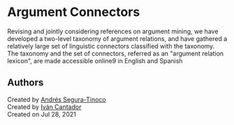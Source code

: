 # Argument Connectors
Revising and jointly considering references on argument mining, we have developed a two-level taxonomy of argument relations, and have gathered a relatively large set of linguistic connectors classified with the taxonomy. The taxonomy and the set of connectors, referred as an "argument relation lexicon", are made accessible online9 in English and Spanish

## Authors
Created by <a href="https://github.com/ansegura7">Andrés Segura-Tinoco</a>  
Created by <a href="http://arantxa.ii.uam.es/~cantador/">Iv&aacute;n Cantador</a>  
Created on Jul 28, 2021
